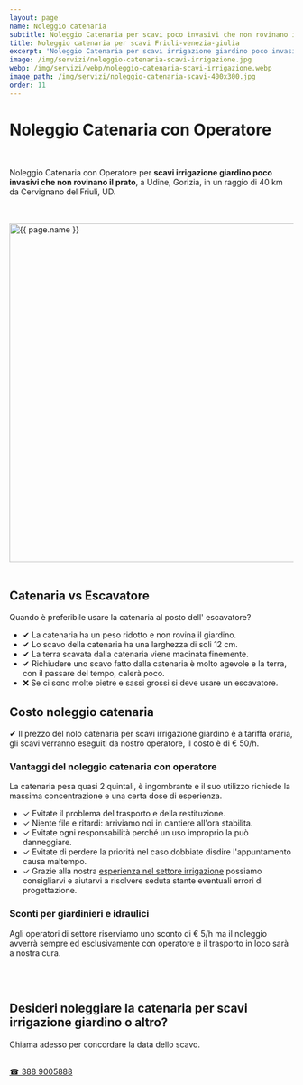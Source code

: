 ```yaml
---
layout: page
name: Noleggio catenaria
subtitle: Noleggio Catenaria per scavi poco invasivi che non rovinano il prato.
title: Noleggio catenaria per scavi Friuli-venezia-giulia
excerpt: 'Noleggio Catenaria per scavi irrigazione giardino poco invasivi senza rovinare il prato, Udine, Gorizia. Noleggio Catenaria scavi con Operatore, costo € 50/h.'
image: /img/servizi/noleggio-catenaria-scavi-irrigazione.jpg
webp: /img/servizi/webp/noleggio-catenaria-scavi-irrigazione.webp
image_path: /img/servizi/noleggio-catenaria-scavi-400x300.jpg
order: 11
---
```

# Noleggio Catenaria con Operatore

<br/>

Noleggio Catenaria con Operatore per **scavi irrigazione giardino poco invasivi che non rovinano il prato**, a Udine, Gorizia, in un raggio di 40 km da Cervignano del Friuli, UD.

<br/><br/>
<picture>
  <source srcset="{{ page.webp }}" type="image/webp">
  <source srcset="{{ page.image }}" type="image/jpeg">
  <img src="{{ page.image }}" width="800" height="600" alt="{{ page.name }}" title="{{ page.name }}"/>
</picture>
<br/><br/>

## Catenaria vs Escavatore

Quando è preferibile usare la catenaria al posto dell' escavatore?

- &#10004; La catenaria ha un peso ridotto e non rovina il giardino.
- &#10004; Lo scavo della catenaria ha una larghezza di soli 12 cm.
- &#10004; La terra scavata dalla catenaria viene macinata finemente.
- &#10004; Richiudere uno scavo fatto dalla catenaria è molto agevole e
la terra, con il passare del tempo, calerà poco.
- ❌ Se ci sono molte pietre e sassi grossi si deve usare un escavatore.

## Costo noleggio catenaria

&#10004; Il prezzo del nolo catenaria per scavi irrigazione giardino è a tariffa oraria, gli scavi verranno eseguiti da nostro operatore, il costo è di € 50/h.

### Vantaggi del noleggio catenaria con operatore

La catenaria pesa quasi 2 quintali, è ingombrante e il suo utilizzo richiede la massima concentrazione e una certa dose di esperienza.

- &#10003; Evitate il problema del trasporto e della restituzione.
- &#10003; Niente file e ritardi: arriviamo noi in cantiere all'ora stabilita.
- &#10003; Evitate ogni responsabilità perché un uso improprio la può danneggiare.
- &#10003; Evitate di perdere la priorità nel caso dobbiate disdire l'appuntamento causa maltempo.
- &#10003; Grazie alla nostra [esperienza nel settore irrigazione](/prodotti/impianti-di-irrigazione/ "Potasiepe è installatore autorizzato di impianti di irrigazione giardino dei marchi più prestigiosi") possiamo consigliarvi e aiutarvi a risolvere seduta stante eventuali errori di progettazione.

### Sconti per giardinieri e idraulici

Agli operatori di settore riserviamo uno sconto di € 5/h ma il noleggio avverrà sempre ed esclusivamente con operatore e il trasporto in loco sarà a nostra cura.



<br/><br/>
<div class="text-center">
  <h2>Desideri noleggiare la catenaria per scavi irrigazione giardino o altro?</h2>
  <p>Chiama adesso per concordare la data dello scavo.</p>
  <br/>
  <a title="Chiama adesso per concordare la data dello scavo" href="tel:+393889005888" class="button">&#9742; 388 9005888</a>
</div>
<br/><br/>
